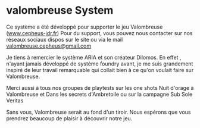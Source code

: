 # valombreuse System
Ce système a été développé pour supporter le jeu Valombreuse (www.cepheus-jdr.fr)
Pour du support, vous pouvez nous contacter sur nos réseaux sociaux dispos sur le site ou via le mail valombreuse.cepheus@gmail.com

Je tiens à remercier le système ARIA et son créateur Dilomos.
En effet , n'ayant jamais développé de système foundry avant, je me suis grandement inspiré de leur travail remarquable qui collait bien à ce qu'on voulait faire sur Valombreuse.


Merci aussi à tous nos groupes de playtests sur les one shots Nuit d'orage à Valombreuse et Dans les secrets d'Ambretoile ou sur la campagne Sub Sole Veritas

Sans vous, Valombreuse serait au fond d'un tiroir.
Nous espérons que vous prendrez beaucoup de plaisir à découvrir notre jeu.